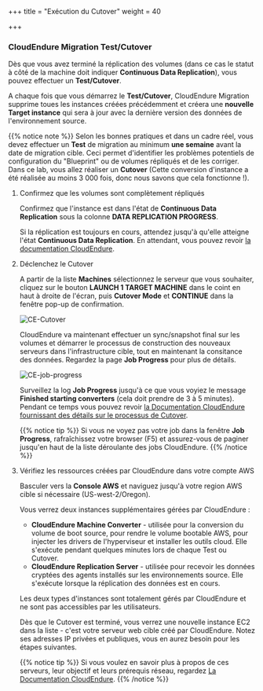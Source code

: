 +++
title = "Exécution du Cutover"
weight = 40

+++
### CloudEndure Migration Test/Cutover

Dès que vous avez terminé la réplication des volumes (dans ce cas le statut à côté de la machine doit indiquer **Continuous Data Replication**), vous pouvez effectuer un **Test/Cutover**.

A chaque fois que vous démarrez le **Test/Cutover**, CloudEndure Migration supprime toues les instances créées précédemment et créera une **nouvelle Target instance** qui sera à jour avec la dernière version des données de l'environnement source.

{{% notice note %}}
Selon les bonnes pratiques et dans un cadre réel, vous devez effectuer un **Test** de migration au minimum **une semaine** avant la date de migration cible. Ceci permet d'identifier les problèmes potentiels de configuration du "Blueprint" ou de volumes répliqués et de les corriger.  
Dans ce lab, vous allez réaliser un **Cutover** (Cette conversion d'instance a été réalisée au moins 3 000 fois, donc nous savons que cela fonctionne !).


1. Confirmez que les volumes sont complètement répliqués
   
    Confirmez que l'instance est dans l'état de **Continuous Data Replication** sous la colonne **DATA REPLICATION PROGRESS**.

    Si la réplication est toujours en cours, attendez jusqu'à qu'elle atteigne l'état **Continuous Data Replication**. En attendant, vous pouvez revoir <a href="https://docs.cloudendure.com/" target="_blank">la documentation CloudEndure</a>.

2. Déclenchez le Cutover
   
    A partir de la liste **Machines** sélectionnez le serveur que vous souhaiter, cliquez sur le bouton **LAUNCH 1 TARGET MACHINE** dans le coint en haut à droite de l'écran, puis **Cutover Mode** et **CONTINUE** dans la fenêtre pop-up de confirmation.

    ![CE-Cutover](/ce/CE-Cutover.png)

    CloudEndure va maintenant effectuer un sync/snapshot final sur les volumes et démarrer le processus de construction des nouveaux serveurs dans l'infrastructure cible, tout en maintenant la consitance des  données. Regardez la page **Job Progress** pour plus de détails.


    ![CE-job-progress](/ce/CE-job-progress.png)

    Surveillez la log **Job Progress** jusqu'à ce que vous voyiez le message **Finished starting converters** (cela doit prendre de 3 à 5 minutes). Pendant ce temps vous pouvez revoir <a href="https://docs.cloudendure.com/#Configuring_and_Running_Migration/Performing_a_Migration_Cutover/Performing_a_Migration_Cutover.htm" target="_blank">la Documentation CloudEndure fournissant des détails sur le processus de Cutover</a>.

    {{% notice tip %}}
Si vous ne voyez pas votre job dans la fenêtre **Job Progress**, rafraîchissez votre browser (F5) et assurez-vous de paginer jusqu'en haut de la liste déroulante des jobs CloudEndure. 
{{% /notice %}}

1. Vérifiez les ressources créées par CloudEndure dans votre compte AWS
   
    Basculer vers la **Console AWS** et naviguez jusqu'à votre region AWS cible si nécessaire (US-west-2/Oregon).
   
    Vous verrez deux instances supplémentaires gérées par CloudEndure :
    - **CloudEndure Machine Converter** - utilisée pour la conversion du volume de boot source, pour rendre le volume bootable AWS, pour injecter les drivers de l'hyperviseur et installer les outils cloud. Elle s'exécute pendant quelques minutes lors de chaque Test ou Cutover.
    - **CloudEndure Replication Server** - utilisée pour recevoir les données cryptées des agents installés sur les environnements source. Elle s'exécute lorsque la réplication des données est en cours.

    Les deux types d'instances sont totalement gérés par CloudEndure et ne sont pas accessibles par les utilisateurs. 

    Dès que le Cutover est terminé, vous verrez une nouvelle instance EC2 dans la liste - c'est votre serveur web cible créé par CloudEndure. Notez ses adresses IP privées et publiques, vous en aurez besoin pour les étapes suivantes.

    {{% notice tip %}}
Si vous voulez en savoir plus à propos de ces serveurs, leur objectif et leurs prérequis réseau, regardez  <a href="https://docs.cloudendure.com/#Preparing_Your_Environments/Network_Requirements/Network_Requirements.htm" target="_blank">La Documentation CloudEndure</a>.
{{% /notice %}}
